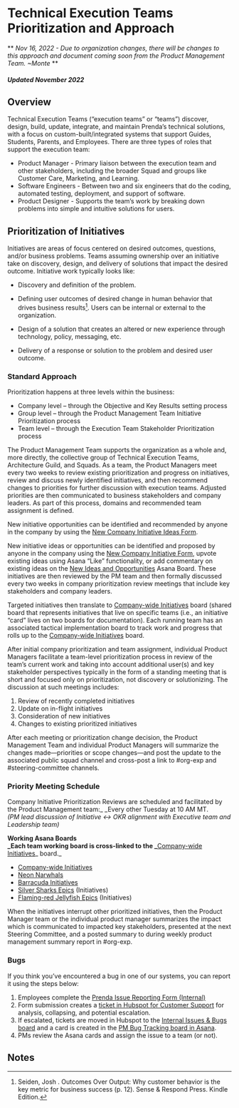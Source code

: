 
# Technical Execution Teams Prioritization and Approach


** _Nov 16, 2022 - Due to organization changes, there will be changes to this approach and document coming soon from the Product Management Team. ~Monte_ **


##### Updated November 2022


## Overview

Technical Execution Teams (“execution teams” or “teams”) discover, design, build, update, integrate, and maintain Prenda’s technical solutions, with a focus on custom-built/integrated systems that support Guides, Students, Parents, and Employees. There are three types of roles that support the execution team:



* Product Manager - Primary liaison between the execution team and other stakeholders, including the broader Squad and groups like Customer Care, Marketing, and Learning.
* Software Engineers - Between two and six engineers that do the coding, automated testing, deployment, and support of software.
* Product Designer - Supports the team’s work by breaking down problems into simple and intuitive solutions for users.


## Prioritization of Initiatives

Initiatives are areas of focus centered on desired outcomes, questions, and/or business problems. Teams assuming ownership over an initiative take on discovery, design, and delivery of solutions that impact the desired outcome. Initiative work typically looks like:



* Discovery and definition of the problem.
* Defining user outcomes of desired change in human behavior that drives business results[^1]. Users can be internal or external to the organization.


* Design of a solution that creates an altered or new experience through technology, policy, messaging, etc.
* Delivery of a response or solution to the problem and desired user outcome.


### Standard Approach

Prioritization happens at three levels within the business: 



* Company level – through the Objective and Key Results setting process
* Group level – through the Product Management Team Initiative Prioritization process
* Team level – through the Execution Team Stakeholder Prioritization process

The Product Management Team supports the organization as a whole and, more directly, the collective group of Technical Execution Teams, Architecture Guild, and Squads. As a team, the Product Managers meet every two weeks to review existing prioritization and progress on initiatives, review and discuss newly identified initiatives, and then recommend changes to priorities for further discussion with execution teams. Adjusted priorities are then communicated to business stakeholders and company leaders. As part of this process, domains and recommended team assignment is defined. 

New initiative opportunities can be identified and recommended by anyone in the company by using the [New Company Initiative Ideas Form](https://form.asana.com/?k=qHBx2TzU4bIUrQNRXuYJww&d=995455616843969).

New initiative ideas or opportunities can be identified and proposed by anyone in the company using the [New Company Initiative Form](https://form.asana.com/?k=qHBx2TzU4bIUrQNRXuYJww&d=995455616843969), upvote existing ideas using Asana “Like” functionality, or add commentary on existing ideas on the [New Ideas and Opportunities](https://app.asana.com/0/1202955569621410/1202955569621410) Asana Board. These initiatives are then reviewed by the PM team and then formally discussed every two weeks in company prioritization review meetings that include key stakeholders and company leaders.

Targeted initiatives then translate to [Company-wide Initiatives](https://app.asana.com/0/1202955569621460/1202955569621460) board (shared board that represents initiatives that live on specific teams (i.e., an initiative “card” lives on two boards for documentation). Each running team has an associated tactical implementation board to track work and progress that rolls up to the [Company-wide Initiatives](https://app.asana.com/0/1202955569621460/1202955569621460) board. 

After initial company prioritization and team assignment, individual Product Managers facilitate a team-level prioritization process in review of the team’s current work and taking into account additional user(s) and key stakeholder perspectives typically in the form of a standing meeting that is short and focused only on prioritization, not discovery or solutionizing. The discussion at such meetings includes:



1. Review of recently completed initiatives
2. Update on in-flight initiatives
3. Consideration of new initiatives
4. Changes to existing prioritized initiatives

After each meeting or prioritization change decision, the Product Management Team and individual Product Managers will summarize the changes made—priorities or scope changes—and post the update to the associated public squad channel and cross-post a link to #org-exp and #steering-committee channels.


### Priority Meeting Schedule

Company Initiative Prioritization Reviews are scheduled and facilitated by the Product Management team:_ _Every other Tuesday at 10 AM MT.  \
_(PM lead discussion of Initiative ←> OKR alignment with Executive team and Leadership team)_

**Working Asana Boards \
_Each team working board is cross-linked to the _**[Company-wide Initiatives](https://app.asana.com/0/1202955569621460/1202955569621460)_ board._



* [Company-wide Initiatives](https://app.asana.com/0/1202955569621460/1202955569621460)
* [Neon Narwhals](https://app.asana.com/0/1199395668600997/1199395668600997)
* [Barracuda Initiatives](https://app.asana.com/0/1202631903005427/1202631903005427)
* [Silver Sharks Epics](https://app.asana.com/0/1202600305924704/1202600305924704) (Initiatives)
* [Flaming-red Jellyfish Epics](https://app.asana.com/0/1202577225871735/1202577225871735) (Initiatives)

When the initiatives interrupt other prioritized initiatives, then the Product Manager team or the individual product manager summarizes the impact which is communicated to impacted key stakeholders, presented at the next Steering Committee, and a posted summary to during weekly product management summary report in #org-exp.


### Bugs

If you think you’ve encountered a bug in one of our systems, you can report it using the steps below:



1. Employees complete the [Prenda Issue Reporting Form (Internal)](https://share.hsforms.com/1JZigPNIQToGmr6AK1i7Xggcei9n)
2. Form submission creates a [ticket in Hubspot for Customer Support](https://app.hubspot.com/contacts/20832251/objects/0-5/views/all/board) for analysis, collapsing, and potential escalation.
3. If escalated, tickets are moved in Hubspot to the [Internal Issues & Bugs board](https://app.hubspot.com/contacts/20832251/objects/0-5/views/all/board) and a card is created in the [PM Bug Tracking board in Asana](https://app.asana.com/0/1202607194020840/board).
4. PMs review the Asana cards and assign the issue to a team (or not).

<!-- Footnotes themselves at the bottom. -->
## Notes

[^1]:

     Seiden, Josh . Outcomes Over Output: Why customer behavior is the key metric for business success (p. 12). Sense & Respond Press. Kindle Edition. 
